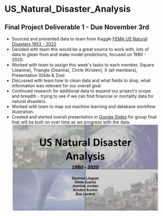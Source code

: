# US_Natural_Disaster_Analysis
 
## Final Project Deliverable 1 - Due November 3rd

* Sourced and presented data to team from Kaggle [FEMA US Natural Disasters 1953 - 2022](https://www.kaggle.com/datasets/headsortails/us-natural-disaster-declarations?resource=download)
* Decided with team this would be a great source to work with, lots of data to glean from and make model predictions, focused on 1980 - 2020.
* Worked with team to assign this week's tasks to each member, Square (Jeanine), Triangle (Deanna), Circle (Kristen), X (all members), Presentation (Gilda & Zoe)
* Discussed with team how to clean data and what fields to drop, what information was relevant for our overall goal.
* Continued research for additional data to expand our project's scope and breadth - trying to see if we can find financial or mortality data for natural disasters.
* Worked with team to map out machine learning and database workflow illustration.
* Created and started overall presentation in [Google Slides](https://docs.google.com/presentation/d/1F354MDtHzS25DnSC8x3uH112HeP4gVl2OF8Yy9zkmKw/edit?usp=sharing) for group final that will be built on over time as we progress with the data.
![US_Natural_Disaster_Presentation_Cover.png](Images/US_Natural_Disaster_Presentation_Cover.png)
